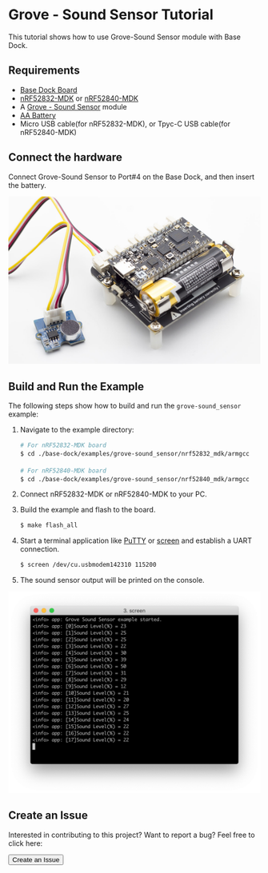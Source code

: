 # Grove - Sound Sensor Tutorial

This tutorial shows how to use Grove-Sound Sensor module with Base Dock.

## Requirements

* [Base Dock Board](https://store.makerdiary.com/products/base-dock)
* [nRF52832-MDK](https://store.makerdiary.com/collections/frontpage/products/nrf52832-mdk-iot-micro-development-kit) or [nRF52840-MDK](https://store.makerdiary.com/collections/frontpage/products/nrf52840-mdk-iot-development-kit)
* A [Grove - Sound Sensor](https://www.seeedstudio.com/Grove-Sound-Sensor-p-752.html) module
* [AA Battery](http://www.energizer.com/batteries/energizer-ultimate-lithium-batteries)
* Micro USB cable(for nRF52832-MDK), or Tpyc-C USB cable(for nRF52840-MDK)

## Connect the hardware

Connect Grove-Sound Sensor to Port#4 on the Base Dock, and then insert the battery.

![](images/grove-sound-sensor-assembly.jpg)

## Build and Run the Example

The following steps show how to build and run the `grove-sound_sensor` example:

1. Navigate to the example directory:

	``` sh
	# For nRF52832-MDK board
	$ cd ./base-dock/examples/grove-sound_sensor/nrf52832_mdk/armgcc

	# For nRF52840-MDK board
	$ cd ./base-dock/examples/grove-sound_sensor/nrf52840_mdk/armgcc
	```


2. Connect nRF52832-MDK or nRF52840-MDK to your PC.

3. Build the example and flash to the board.

	``` sh
	$ make flash_all
	```

4. Start a terminal application like [PuTTY](https://www.chiark.greenend.org.uk/~sgtatham/putty/) or [screen](https://www.gnu.org/software/screen/manual/screen.html) and establish a UART connection.

	``` sh
	$ screen /dev/cu.usbmodem142310 115200
	```

5. The sound sensor output will be printed on the console.

![](images/grove-sound-sensor-log.png)

## Create an Issue

Interested in contributing to this project? Want to report a bug? Feel free to click here:

<a href="https://github.com/makerdiary/base-dock/issues/new"><button data-md-color-primary="marsala"><i class="fa fa-github"></i> Create an Issue</button></a>


